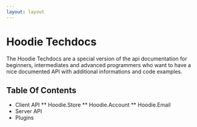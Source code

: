 ```yaml
---
layout: layout
---
```


# Hoodie Techdocs

The Hoodie Techdocs are a special version of the api documentation for beginners, intermediates and advanced programmers who want to have a nice documented API with additional informations and code examples.

## Table Of Contents

* Client API
** Hoodie.Store
** Hoodie.Account
** Hoodie.Email
* Server API
* Plugins